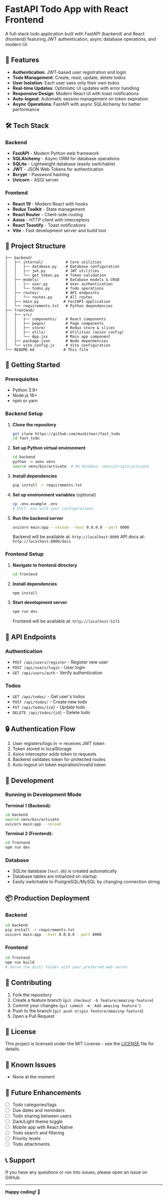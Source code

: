 # FastAPI Todo App with React Frontend

A full-stack todo application built with FastAPI (backend) and React (frontend) featuring JWT authentication, async database operations, and modern UI.

## 🚀 Features

- **Authentication**: JWT-based user registration and login
- **Todo Management**: Create, read, update, delete todos
- **User Isolation**: Each user sees only their own todos
- **Real-time Updates**: Optimistic UI updates with error handling
- **Responsive Design**: Modern React UI with toast notifications
- **Auto-logout**: Automatic session management on token expiration
- **Async Operations**: FastAPI with async SQLAlchemy for better performance

## 🛠️ Tech Stack

### Backend
- **FastAPI** - Modern Python web framework
- **SQLAlchemy** - Async ORM for database operations
- **SQLite** - Lightweight database (easily switchable)
- **JWT** - JSON Web Tokens for authentication
- **Bcrypt** - Password hashing
- **Uvicorn** - ASGI server

### Frontend
- **React 19** - Modern React with hooks
- **Redux Toolkit** - State management
- **React Router** - Client-side routing
- **Axios** - HTTP client with interceptors
- **React Toastify** - Toast notifications
- **Vite** - Fast development server and build tool

## 📁 Project Structure

```
├── backend/
│   ├── internal/          # Core utilities
│   │   ├── database.py    # Database configuration
│   │   ├── jwt.py         # JWT utilities
│   │   └── get_token.py   # Token validation
│   ├── models/            # Database models & CRUD
│   │   ├── user.py        # User authentication
│   │   └── todos.py       # Todo operations
│   ├── routes/            # API endpoints
│   │   └── routes.py      # All routes
│   ├── main.py           # FastAPI application
│   └── requirements.txt   # Python dependencies
├── frontend/
│   ├── src/
│   │   ├── components/    # React components
│   │   ├── pages/         # Page components
│   │   ├── store/         # Redux store & slices
│   │   ├── utils/         # Utilities (axios config)
│   │   └── App.jsx        # Main app component
│   ├── package.json       # Node dependencies
│   └── vite.config.js     # Vite configuration
└── README.md             # This file
```

## 🚦 Getting Started

### Prerequisites
- Python 3.9+
- Node.js 16+
- npm or yarn

### Backend Setup

1. **Clone the repository**
   ```bash
   git clone https://github.com/muskiteer/fast_todo
   cd fast_todo
   ```

2. **Set up Python virtual environment**
   ```bash
   cd backend
   python -m venv venv
   source venv/bin/activate  # On Windows: venv\Scripts\activate
   ```

3. **Install dependencies**
   ```bash
   pip install -r requirements.txt
   ```

4. **Set up environment variables** (optional)
   ```bash
   cp .env.example .env
   # Edit .env with your configurations
   ```

5. **Run the backend server**
   ```bash
   uvicorn main:app --reload --host 0.0.0.0 --port 8000
   ```

   Backend will be available at: `http://localhost:8000`
   API docs at: `http://localhost:8000/docs`

### Frontend Setup

1. **Navigate to frontend directory**
   ```bash
   cd frontend
   ```

2. **Install dependencies**
   ```bash
   npm install
   ```

3. **Start development server**
   ```bash
   npm run dev
   ```

   Frontend will be available at: `http://localhost:5173`

## 🔑 API Endpoints

### Authentication
- `POST /api/users/register` - Register new user
- `POST /api/users/login` - User login
- `GET /api/users/auth` - Verify authentication

### Todos
- `GET /api/todos/` - Get user's todos
- `POST /api/todos/` - Create new todo
- `PUT /api/todos/{id}` - Update todo
- `DELETE /api/todos/{id}` - Delete todo

## 🔒 Authentication Flow

1. User registers/logs in → receives JWT token
2. Token stored in localStorage
3. Axios interceptor adds token to requests
4. Backend validates token for protected routes
5. Auto-logout on token expiration/invalid token

## 🧪 Development

### Running in Development Mode

**Terminal 1 (Backend):**
```bash
cd backend
source venv/bin/activate
uvicorn main:app --reload
```

**Terminal 2 (Frontend):**
```bash
cd frontend
npm run dev
```

### Database

- SQLite database (`test.db`) is created automatically
- Database tables are initialized on startup
- Easily switchable to PostgreSQL/MySQL by changing connection string

## 📦 Production Deployment

### Backend
```bash
cd backend
pip install -r requirements.txt
uvicorn main:app --host 0.0.0.0 --port 8000
```

### Frontend
```bash
cd frontend
npm run build
# Serve the dist/ folder with your preferred web server
```

## 🤝 Contributing

1. Fork the repository
2. Create a feature branch (`git checkout -b feature/amazing-feature`)
3. Commit your changes (`git commit -m 'Add amazing feature'`)
4. Push to the branch (`git push origin feature/amazing-feature`)
5. Open a Pull Request

## 📝 License

This project is licensed under the MIT License - see the [LICENSE](LICENSE) file for details.

## 🐛 Known Issues

- None at the moment

## 🔮 Future Enhancements

- [ ] Todo categories/tags
- [ ] Due dates and reminders
- [ ] Todo sharing between users
- [ ] Dark/Light theme toggle
- [ ] Mobile app with React Native
- [ ] Todo search and filtering
- [ ] Priority levels
- [ ] Todo attachments

## 📞 Support

If you have any questions or run into issues, please open an issue on GitHub.

---

**Happy coding! 🎉**
